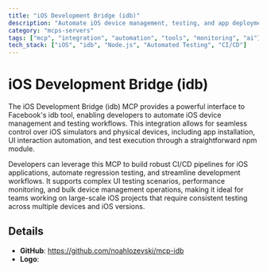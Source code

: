 ```yaml
---
title: "iOS Development Bridge (idb)"
description: "Automate iOS device management, testing, and app deployment using Facebook's idb tool via a simple npm module."
category: "mcps-servers"
tags: ["mcp", "integration", "automation", "tools", "monitoring", "ai"]
tech_stack: ["iOS", "idb", "Node.js", "Automated Testing", "CI/CD"]
---
```


# iOS Development Bridge (idb)

The iOS Development Bridge (idb) MCP provides a powerful interface to Facebook's idb tool, enabling developers to automate iOS device management and testing workflows. This integration allows for seamless control over iOS simulators and physical devices, including app installation, UI interaction automation, and test execution through a straightforward npm module.

Developers can leverage this MCP to build robust CI/CD pipelines for iOS applications, automate regression testing, and streamline development workflows. It supports complex UI testing scenarios, performance monitoring, and bulk device management operations, making it ideal for teams working on large-scale iOS projects that require consistent testing across multiple devices and iOS versions.

## Details

- **GitHub**: https://github.com/noahlozevski/mcp-idb
- **Logo**: 
